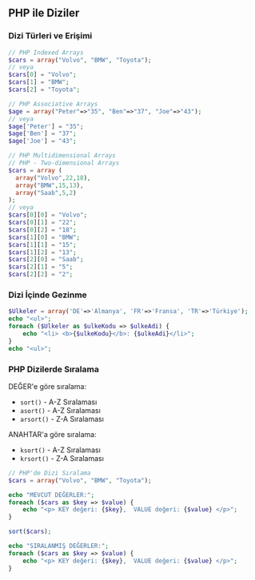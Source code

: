 
## PHP ile Diziler

### Dizi Türleri ve Erişimi

```PHP
// PHP Indexed Arrays
$cars = array("Volvo", "BMW", "Toyota");
// veya
$cars[0] = "Volvo";
$cars[1] = "BMW";
$cars[2] = "Toyota"; 

// PHP Associative Arrays
$age = array("Peter"=>"35", "Ben"=>"37", "Joe"=>"43");
// veya
$age['Peter'] = "35";
$age['Ben'] = "37";
$age['Joe'] = "43"; 

// PHP Multidimensional Arrays
// PHP - Two-dimensional Arrays
$cars = array (
  array("Volvo",22,18),
  array("BMW",15,13),
  array("Saab",5,2)
);
// veya
$cars[0][0] = "Volvo";
$cars[0][1] = "22";
$cars[0][2] = "18";
$cars[1][0] = "BMW";
$cars[1][1] = "15";
$cars[1][2] = "13";
$cars[2][0] = "Saab";
$cars[2][1] = "5";
$cars[2][2] = "2";
```

### Dizi İçinde Gezinme

```PHP
$Ulkeler = array('DE'=>'Almanya', 'FR'=>'Fransa', 'TR'=>'Türkiye');
echo "<ul>";
foreach ($Ulkeler as $ulkeKodu => $ulkeAdi) {
	echo "<li> <b>{$ulkeKodu}</b>: {$ulkeAdi}</li>";
}
echo "<ul>";
```

### PHP Dizilerde Sıralama

DEĞER'e göre sıralama:
- `sort()`   - A-Z Sıralaması
- `asort()`  - A-Z Sıralaması
- `arsort()` - Z-A Sıralaması

ANAHTAR'a göre sıralama:
- `ksort()`  - A-Z Sıralaması
- `krsort()` - Z-A Sıralaması

```PHP
// PHP'de Dizi Sıralama
$cars = array("Volvo", "BMW", "Toyota");

echo "MEVCUT DEĞERLER:";
foreach ($cars as $key => $value) {
	echo "<p> KEY değeri: {$key},  VALUE değeri: {$value} </p>";
}

sort($cars);

echo "SIRALANMIŞ DEĞERLER:";
foreach ($cars as $key => $value) {
	echo "<p> KEY değeri: {$key},  VALUE değeri: {$value} </p>";
}
```
